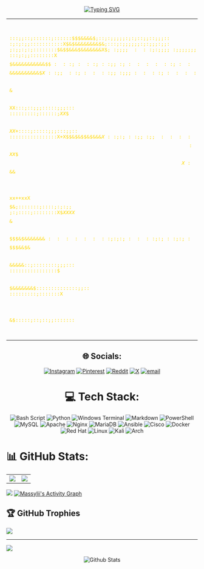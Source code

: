 
<p align="center">
  <a href="https://git.io/typing-svg">
    <img src="https://readme-typing-svg.demolab.com?font=Fira+Code&pause=1000&color=F7E10C&center=true&width=435&lines=IAM+ADDICTED+TO+PWNING;EAT+SLEEP+PWN+REPEAT" alt="Typing SVG" />
  </a>
</p>

<table>
  <tr>
    <td>
<pre
 style="color: #FFD700;">

:::;;::;::::::;::::::$$$&&&&$;::;:;;;;;:;:;::;;::;;;::
:;:;:;;:::::::::::X$&$&&&&&&&&$&;:::;:;;;;;;:;:;;;:;;:
;:;;:;:;::::::::$&$$&&&$&&&&&&&X$$;:;;;;:::;:;;;;:;;;;
;;;::::;:;:;:::xxX$&&$X$$$&$&&$&&$::;:::;:;::::;;::;;;
:::;:;;::::::::X$$$$$&&&&&&&&&&&$$$:::;:::;::;;:;:::::
:;::::::::;::::$xX$$$$&&&&&&&&&&$$X::;;::;::::;;:;;;::
::;::::::::::::+X$XX$$Xx$$&$$X$$XX:::;::;;;:::::;;;:::
:::::::::;::::::;$X$$X$$$$&$$$XX$+::::;:::::;;;:::;;::
::::::::::::::::X+X$$&$&$$&$&&&$X::;:;::;;:;;::::::;::
:::::;::::::::::::xX$$&&X$$X&&$$X::::::::::;:;:;:::;:;
;::::::;:::::::::::xX$$$$$$$$$$$:::::::;::;::::::::::;
:::::::::::::::::::+xX$$$XX$$$$X::::::::;:::::;;:::;::
:::::::::::::::::::xx+x$$&&$$X$$$$::::::::::;::;;::;::
:::::::::::::::::::+$$xx++xxX$$$$$&;:::::::;::::;:;:;;
;:;::::;::::::::X$$XX$$XX$$$$$$$$$&$$::::::::::::;:;;:
;:;:;;;:::;:;::$$$$$$$$$$$$$&$&&&&&&&$::::::::;:;:;:::
:;:;::;:;::::::$$$$$$$$&&$&$$&$$&&&&&::;::::::::;;;:::
::::::::::::::::$$$&&&&&&$$$&&&&&&&$::::::::::::::;;::
:::::::::;:::::::X$$&&&$$$$&&&$$&$:::::;::;::;;:::::::

</pre>
    </td>
    <td>

#      💫 About Me:
🔐Network Security Enthusiast<br>
🎓Degree In Networking and Security<br>
🕸️Certified Cisco CCNA 1,2,3,4 + Security<br>
👨‍🔬Currently Working On Getting The HTB CPTS Cert<br>
🏳️Plays HTB THM PicoCTF Most Of The Time
  </tr>
</table>

<div align="center">
  
## 🌐 Socials:
[![Instagram](https://img.shields.io/badge/Instagram-%23E4405F.svg?logo=Instagram&logoColor=white)](https://instagram.com/multirecidivist) [![Pinterest](https://img.shields.io/badge/Pinterest-%23E60023.svg?logo=Pinterest&logoColor=white)](https://pinterest.com/massylii) [![Reddit](https://img.shields.io/badge/Reddit-%23FF4500.svg?logo=Reddit&logoColor=white)](https://reddit.com/user/rexivba) [![X](https://img.shields.io/badge/X-black.svg?logo=X&logoColor=white)](https://x.com/massylii) [![email](https://img.shields.io/badge/Email-D14836?logo=gmail&logoColor=white)](mailto:massylii@protonmail.com) 

</div>

<div align="center">

# 💻 Tech Stack:
![Bash Script](https://img.shields.io/badge/bash_script-%23121011.svg?style=for-the-badge&logo=gnu-bash&logoColor=white) ![Python](https://img.shields.io/badge/python-3670A0?style=for-the-badge&logo=python&logoColor=ffdd54) ![Windows Terminal](https://img.shields.io/badge/Windows%20Terminal-%234D4D4D.svg?style=for-the-badge&logo=windows-terminal&logoColor=white) ![Markdown](https://img.shields.io/badge/markdown-%23000000.svg?style=for-the-badge&logo=markdown&logoColor=white) ![PowerShell](https://img.shields.io/badge/PowerShell-%235391FE.svg?style=for-the-badge&logo=powershell&logoColor=white) ![MySQL](https://img.shields.io/badge/mysql-4479A1.svg?style=for-the-badge&logo=mysql&logoColor=white) ![Apache](https://img.shields.io/badge/apache-%23D42029.svg?style=for-the-badge&logo=apache&logoColor=white) ![Nginx](https://img.shields.io/badge/nginx-%23009639.svg?style=for-the-badge&logo=nginx&logoColor=white) ![MariaDB](https://img.shields.io/badge/MariaDB-003545?style=for-the-badge&logo=mariadb&logoColor=white) ![Ansible](https://img.shields.io/badge/ansible-%231A1918.svg?style=for-the-badge&logo=ansible&logoColor=white) ![Cisco](https://img.shields.io/badge/cisco-%23049fd9.svg?style=for-the-badge&logo=cisco&logoColor=black) ![Docker](https://img.shields.io/badge/docker-%230db7ed.svg?style=for-the-badge&logo=docker&logoColor=white) ![Red Hat](https://img.shields.io/badge/Red%20Hat-EE0000?style=for-the-badge&logo=redhat&logoColor=white) ![Linux](https://img.shields.io/badge/Linux-FCC624?style=for-the-badge&logo=linux&logoColor=black) ![Kali](https://img.shields.io/badge/Kali-268BEE?style=for-the-badge&logo=kalilinux&logoColor=white) ![Arch](https://img.shields.io/badge/Arch%20Linux-1793D1?logo=arch-linux&logoColor=fff&style=for-the-badge)

</div>

# 📊 GitHub Stats:

<table>
  <tr>
    <td><img src="https://github-readme-stats.vercel.app/api?username=massylii&theme=vision-friendly-dark&hide_border=true&include_all_commits=true&count_private=true" /></td>
    <td><img src="https://nirzak-streak-stats.vercel.app/?user=massylii&theme=vision-friendly-dark&hide_border=true" /></td>
  </tr>
</table>


<img src="https://github-readme-stats.vercel.app/api/top-langs/?username=massylii&theme=vision-friendly-dark&hide_border=true&include_all_commits=true&count_private=true&layout=compact" />

<a href="https://github.com/ashutosh00710/github-readme-activity-graph">
  <img alt="Massylii's Activity Graph"
       src="https://github-readme-activity-graph.vercel.app/graph/?username=massylii&bg_color=000000&color=ffffff&line=ffa700&point=ffffff&hide_border=true" />
</a>


## 🏆 GitHub Trophies
![](https://github-profile-trophy.vercel.app/?username=massylii&theme=vision-friendly-dark&no-frame=false&no-bg=false&margin-w=4)

---
[![](https://visitcount.itsvg.in/api?id=massylii&icon=0&color=0)](https://visitcount.itsvg.in)

<p align="center">
        <img src="https://raw.githubusercontent.com/massylii/svg/main/Bottom.svg" alt="Github Stats" />
</p>
